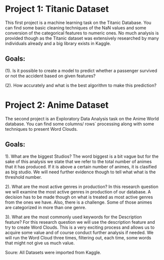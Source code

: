 # Project 1: Titanic Dataset
This first project is a machine learning task on the Titanic Database. You can find some basic cleaning techniques of the NaN values and some conversion of the categorical features to numeric ones. No much analysis is provided though as the Titanic dataset was extensively researched by many individuals already and a big library exists in Kaggle.

## Goals:
(1). Is it possible to create a model to predict whether a passenger survived or not the accident based on given features? 

(2). How accurately and what is the best algorithm to make this prediction?

# Project 2: Anime Dataset
The second project is an Exploratory Data Analysis task on the Anime World database. You can find some columns/ rows´ processing along with some techniques to present Word Clouds.

## Goals:
1). What are the biggest Studios?
The word biggest is a bit vague but for the sake of this analysis we state that we refer to the total number of animes that it has produced. If it is above a certain number of animes, it is clasified as big studio. We will need further evidence though to tell what what is the threshold number.

2). What are the most active genres in production?
In this research question we will examine the most active genres in production of our database. A decision has to be made though on what is treated as most active genres from the ones we have. Also, there is a challenge. Some of those animes are categorized in more than one genre.

3). What are the most commonly used keywords for the Description feature?
For this research question we will use the description feature and try to create Word Clouds. This is a very exciting process and allows us to acquire some value and of course conduct further analysis if needed. We will run the Word Cloud three times, filtering out, each time, some words that might not give us much value.

Soure: All Datasets were imported from Kaggle.
